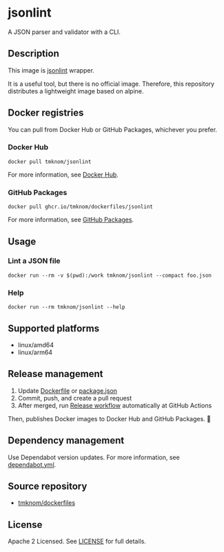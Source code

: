# jsonlint

A JSON parser and validator with a CLI.

## Description

This image is [jsonlint](https://github.com/zaach/jsonlint) wrapper.

It is a useful tool, but there is no official image.
Therefore, this repository distributes a lightweight image based on alpine.

## Docker registries

You can pull from Docker Hub or GitHub Packages, whichever you prefer.

### Docker Hub

```shell
docker pull tmknom/jsonlint
```

For more information, see [Docker Hub](https://hub.docker.com/repository/docker/tmknom/jsonlint).

### GitHub Packages

```shell
docker pull ghcr.io/tmknom/dockerfiles/jsonlint
```

For more information, see [GitHub Packages](https://github.com/tmknom/dockerfiles/pkgs/container/dockerfiles%2Fjsonlint).

## Usage

### Lint a JSON file

```shell
docker run --rm -v $(pwd):/work tmknom/jsonlint --compact foo.json
```

### Help

```shell
docker run --rm tmknom/jsonlint --help
```

## Supported platforms

- linux/amd64
- linux/arm64

## Release management

1. Update [Dockerfile](/jsonlint/Dockerfile) or [package.json](/jsonlint/package.json)
2. Commit, push, and create a pull request
3. After merged, run [Release workflow](/.github/workflows/release-jsonlint.yml) automatically at GitHub Actions

Then, publishes Docker images to Docker Hub and GitHub Packages. :rocket:

## Dependency management

Use Dependabot version updates.
For more information, see [dependabot.yml](/.github/dependabot.yml).

## Source repository

- [tmknom/dockerfiles](https://github.com/tmknom/dockerfiles/)

## License

Apache 2 Licensed. See [LICENSE](/LICENSE) for full details.
